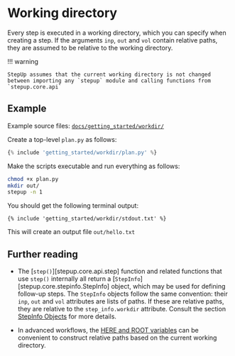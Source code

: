 # Working directory

Every step is executed in a working directory, which you can specify when creating a step.
If the arguments `inp`, `out` and `vol` contain relative paths,
they are assumed to be relative to the working directory.

!!! warning

    StepUp assumes that the current working directory is not changed
    between importing any `stepup` module and calling functions from `stepup.core.api`

## Example

Example source files: [`docs/getting_started/workdir/`](https://github.com/reproducible-reporting/stepup-core/tree/main/docs/getting_started/workdir)

Create a top-level `plan.py` as follows:

```python
{% include 'getting_started/workdir/plan.py' %}
```

Make the scripts executable and run everything as follows:

```bash
chmod +x plan.py
mkdir out/
stepup -n 1
```

You should get the following terminal output:

```
{% include 'getting_started/workdir/stdout.txt' %}
```

This will create an output file `out/hello.txt`


## Further reading

- The [`step()`][stepup.core.api.step] function
  and related functions that use `step()` internally
  all return a [`StepInfo`][stepup.core.stepinfo.StepInfo] object,
  which may be used for defining follow-up steps.
  The `StepInfo` objects follow the same convention:
  their `inp`, `out` and `vol` attributes are lists of paths.
  If these are relative paths, they are relative to the `step_info.workdir` attribute.
  Consult the section [StepInfo Objects](../advanced_topics/step_info.md) for more details.

- In advanced workflows, the [HERE and ROOT variables](../advanced_topics/here_and_root.md)
  can be convenient to construct relative paths based on the current working directory.
